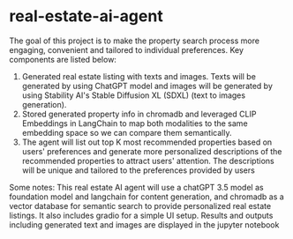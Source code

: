 # real-estate-ai-agent

The goal of this project is to make the property search process more engaging, convenient and tailored to individual preferences. Key components are listed below:
1. Generated real estate listing with texts and images. Texts will be generated by using ChatGPT model and images will be generated by using Stability AI's Stable Diffusion XL (SDXL) (text to images generation).
2. Stored generated property info in chromadb and leveraged CLIP Embeddings in LangChain to map both modalities to the same embedding space so we can compare them semantically.
3. The agent will list out top K most recommended properties based on users' preferences and generate more personalized descriptions of the recommended properties to attract users' attention. The descriptions will be unique and tailored to the preferences provided by users 

Some notes: 
This real estate AI agent will use a chatGPT 3.5 model as foundation model and langchain for content generation, and chromadb as a vector database for semantic search to provide personalized real estate listings. It also includes gradio for a simple UI setup.
Results and outputs including generated text and images are displayed in the jupyter notebook
